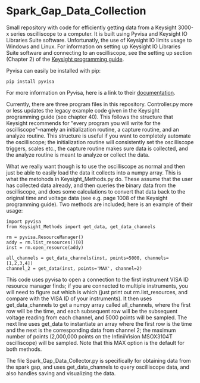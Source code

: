 # Spark_Gap_Data_Collection
Small repository with code for efficiently getting data from a Keysight 3000-x series oscilliscope to a computer. It is built using Pyvisa and Keysight IO Libraries Suite software. Unfortunatly, the use of Keysight IO limits usage to Windows and Linux. For information on setting up Keysight IO Libraries Suite software and connecting to an oscilliscope, see the setting up section (Chapter 2) of the [Keysight programming guide](https://www.keysight.com/us/en/assets/9018-06894/programming-guides/9018-06894.pdf?success=true).

Pyvisa can easily be installed with pip:

```pip install pyvisa```

For more information on Pyvisa, here is a link to their [documentation](https://pyvisa.readthedocs.io/en/latest/introduction/rvalues.html).

Currently, there are three program files in this repository. Controller.py more or less updates the legacy example code given in the Keysight programming guide (see chapter 40). This follows the structure that Keysight recommends for "every program you will write for the oscilliscope"–namely an initialization routine, a capture routine, and an analyze routine. This structure is useful if you want to completely automate the oscilliscope; the initialization routine will consistently set the oscilliscope triggers, scales etc., the capture routine makes sure data is collected, and the analyze routine is meant to analyze or collect the data. 

What we really want though is to use the oscilliscope as normal and then just be able to easily load the data it collects into a numpy array. This is what the metohods in Keysight_Methods.py do. These assume that the user has collected data already, and then queries the binary data from the oscilliscope, and does some calculations to convert that data back to the original time and voltage data (see e.g. page 1008 of the Keysight programming guide). Two methods are included; here is an example of their usage:

```
import pyvisa
from Keysight_Methods import get_data, get_data_channels

rm = pyvisa.ResourceManager()
addy = rm.list_resources()[0]
inst = rm.open_resource(addy)

all_channels = get_data_channels(inst, points=5000, channels=[1,2,3,4])
channel_2 = get_data(inst, points='MAX', channel=2)
```

This code uses pyvisa to open a connection to the first instrument VISA ID resource manager finds; if you are connected to multiple instruments, you will need to figure out which is which (just print out rm.list_resources, and compare with the VISA ID of your instruments). It then uses get_data_channels to get a numpy array called all_channels, where the first row will be the time, and each subsequent row will be the subsequent voltage reading from each channel, and 5000 points will be sampled. The next line uses get_data to instantiate an array where the first row is the time and the next is the corresponding data from channel 2; the maximum number of points (2,000,000 points on the InfiniiVision MSOX3104T oscilliscope) will be sampled. Note that this MAX option is the default for both methods. 

The file Spark_Gap_Data_Collector.py is specifically for obtaining data from the spark gap, and uses get_data_channels to query oscilliscope data, and also handles saving and visualizing the data.
